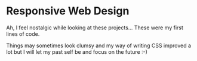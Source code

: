 # Responsive Web Design

Ah, I feel nostalgic while looking at these projects… These were my first lines of code.

Things may sometimes look clumsy and my way of writing CSS improved a lot but I will let my past self be and focus on the future :-)
